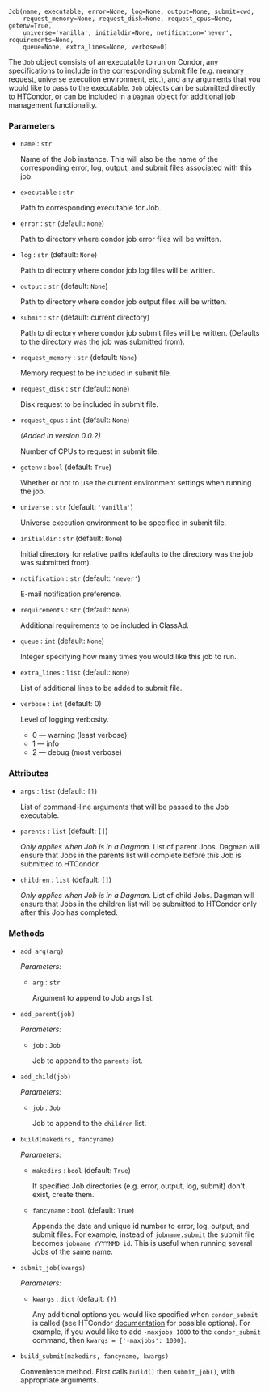 
```
Job(name, executable, error=None, log=None, output=None, submit=cwd,
    request_memory=None, request_disk=None, request_cpus=None, getenv=True,
    universe='vanilla', initialdir=None, notification='never', requirements=None,
    queue=None, extra_lines=None, verbose=0)
```

The `Job` object consists of an executable to run on Condor, any specifications to include in the corresponding submit file (e.g. memory request, universe execution environment, etc.), and any arguments that you would like to pass to the executable. `Job` objects can be submitted directly to HTCondor, or can be included in a `Dagman` object for additional job management functionality.


### Parameters

* `name` : `str`

    Name of the Job instance. This will also be the name of the corresponding error, log, output, and submit files associated with this job.

* `executable` : `str`

    Path to corresponding executable for Job.

* `error` : `str` (default: `None`)

    Path to directory where condor job error files will be written.

* `log` : `str` (default: `None`)

    Path to directory where condor job log files will be written.

* `output` : `str` (default: `None`)

    Path to directory where condor job output files will be written.

* `submit` : `str` (default: current directory)

    Path to directory where condor job submit files will be written. (Defaults to the directory was the job was submitted from).

* `request_memory` : `str` (default: `None`)

    Memory request to be included in submit file.

* `request_disk` : `str` (default: `None`)

    Disk request to be included in submit file.

* `request_cpus` : `int` (default: `None`)

    *(Added in version 0.0.2)*

    Number of CPUs to request in submit file.

* `getenv` : `bool` (default: `True`)

    Whether or not to use the current environment settings when running the job.

* `universe` : `str` (default: `'vanilla'`)

    Universe execution environment to be specified in submit file.

* `initialdir` : `str` (default: `None`)

    Initial directory for relative paths (defaults to the directory was the job was submitted from).

* `notification` : `str` (default: `'never'`)

    E-mail notification preference.

* `requirements` : `str` (default: `None`)

    Additional requirements to be included in ClassAd.

* `queue` : `int` (default: `None`)

    Integer specifying how many times you would like this job to run.

* `extra_lines` : `list` (default: `None`)

    List of additional lines to be added to submit file.

* `verbose` : `int` (default: 0)

    Level of logging verbosity.

    * 0 &mdash; warning (least verbose)
    * 1 &mdash; info
    * 2 &mdash; debug (most verbose)


### Attributes

* `args` : `list` (default: `[]`)

    List of command-line arguments that will be passed to the Job executable.

* `parents` : `list` (default: `[]`)

    *Only applies when Job is in a Dagman*. List of parent Jobs. Dagman will ensure that Jobs in the parents list will complete before this Job is submitted to HTCondor.

* `children` : `list` (default: `[]`)

    *Only applies when Job is in a Dagman*. List of child Jobs. Dagman will ensure that Jobs in the children list will be submitted to HTCondor only after this Job has completed.


### Methods

* `add_arg(arg)`

    *Parameters:*

    * `arg` : `str`

        Argument to append to Job `args` list.

* `add_parent(job)`

    *Parameters:*

    * `job` : `Job`

        Job to append to the `parents` list.

* `add_child(job)`

    *Parameters:*

    * `job` : `Job`

        Job to append to the `children` list.


* `build(makedirs, fancyname)`

    *Parameters:*

    * `makedirs` : `bool` (default: `True`)

        If specified Job directories (e.g. error, output, log, submit) don't exist, create them.

    * `fancyname` : `bool` (default: `True`)

        Appends the date and unique id number to error, log, output, and submit files. For example, instead of `jobname.submit` the submit file becomes `jobname_YYYYMMD_id`. This is useful when running several Jobs of the same name.

* `submit_job(kwargs)`

    *Parameters:*

    * `kwargs` : `dict` (default: `{}`)

        Any additional options you would like specified when `condor_submit` is called (see HTCondor [documentation](http://research.cs.wisc.edu/htcondor/manual/current/condor_submit.html) for possible options). For example, if you would like to add `-maxjobs 1000` to the `condor_submit` command, then `kwargs = {'-maxjobs': 1000}`.

* `build_submit(makedirs, fancyname, kwargs)`

    Convenience method. First calls `build()` then `submit_job()`, with appropriate arguments.
